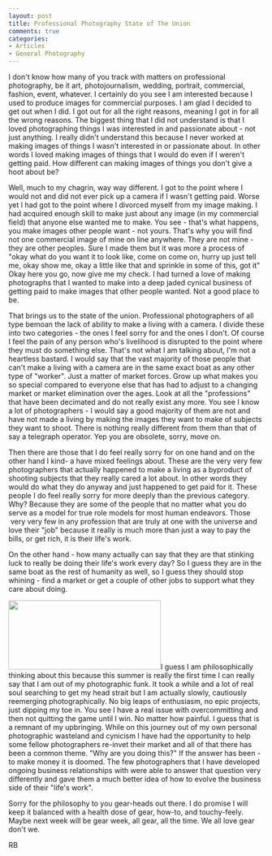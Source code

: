 ```yaml
---
layout: post
title: Professional Photography State of The Union
comments: true
categories:
- Articles
- General Photography
---
```

I don't know how many of you track with matters on professional photography, be it art, photojournalism, wedding, portrait, commercial, fashion, event, whatever. I certainly do you see I am interested because I used to produce images for commercial purposes. I am glad I decided to get out when I did. I got out for all the right reasons, meaning I got in for all the wrong reasons. The biggest thing that I did not understand is that I loved photographing things I was interested in and passionate about - not just anything. I really didn't understand this because I never worked at making images of things I wasn't interested in or passionate about. In other words I loved making images of things that I would do even if I weren't getting paid. How different can making images of things you don't give a hoot about be?

Well, much to my chagrin, way way different. I got to the point where I would not and did not ever pick up a camera if I wasn't getting paid. Worse yet I had got to the point where I divorced myself from my image making. I had acquired enough skill to make just about any image (in my commercial field) that anyone else wanted me to make. You see - that's what happens, you make images other people want - not yours. That's why you will find not one commercial image of mine on line anywhere. They are not mine - they are other peoples. Sure I made them but it was more a process of "okay what do you want it to look like, come on come on, hurry up just tell me, okay show me, okay a little like that and sprinkle in some of this, got it" Okay here you go, now give me my check. I had turned a love of making photographs that I wanted to make into a deep jaded cynical business of getting paid to make images that other people wanted. Not a good place to be.

That brings us to the state of the union. Professional photographers of all type bemoan the lack of ability to make a living with a camera. I divide these into two categories - the ones I feel sorry for and the ones I don't. Of course I feel the pain of any person who's livelihood is disrupted to the point where they must do something else. That's not what I am talking about, I'm not a heartless bastard. I would say that the vast majority of those people that can't make a living with a camera are in the same exact boat as any other type of "worker". Just a matter of market forces. Grow up what makes you so special compared to everyone else that has had to adjust to a changing market or market elimination over the ages. Look at all the "professions" that have been decimated and do not really exist any more. You see I know a lot of photographers - I would say a good majority of them are not and have not made a living by making the images they want to make of subjects they want to shoot. There is nothing really different from them than that of say a telegraph operator. Yep you are obsolete, sorry, move on.

Then there are those that I do feel really sorry for on one hand and on the other hand I kind- a have mixed feelings about. These are the very very few photographers that actually happened to make a living as a byproduct of shooting subjects that they really cared a lot about. In other words they would do what they do anyway and just happened to get paid for it. These people I do feel really sorry for more deeply than the previous category. Why? Because they are some of the people that no matter what you do serve as a model for true role models for most human endeavors. Those  very very few in any profession that are truly at one with the universe and love their "job" because it really is much more than just a way to pay the bills, or get rich, it is their life's work.

On the other hand - how many actually can say that they are that stinking luck to really be doing their life's work every day? So I guess they are in the same boat as the rest of humanity as well, so I guess they should stop whining - find a market or get a couple of other jobs to support what they care about doing.

<a href="http://photo.rwboyer.com/wp-content/uploads/2010/08/2000-024-25-880.jpg"><img class="alignleft size-medium wp-image-2274" title="2000-024-25-880" src="http://photo.rwboyer.com/wp-content/uploads/2010/08/2000-024-25-880-300x136.jpg" alt="" width="300" height="136" /></a>I guess I am philosophically thinking about this because this summer is really the first time I can really say that I am out of my photographic funk. It took a while and a lot of real soul searching to get my head strait but I am actually slowly, cautiously reemerging photographically. No big leaps of enthusiasm, no epic projects, just dipping my toe in. You see I have a real issue with overcommitting and then not quitting the game until I win. No matter how painful. I guess that is a remnant of my upbringing. While on this journey out of my own personal photographic wasteland and cynicism I have had the opportunity to help some fellow photographers re-invet their market and all of that there has been a common theme. "Why are you doing this?" If the answer has been - to make money it is doomed. The few photographers that I have developed ongoing business relationships with were able to answer that question very differently and gave them a much better idea of how to evolve the business side of their "life's work".

Sorry for the philosophy to you gear-heads out there. I do promise I will keep it balanced with a health dose of gear, how-to, and touchy-feely. Maybe next week will be gear week, all gear, all the time. We all love gear don't we.

RB
